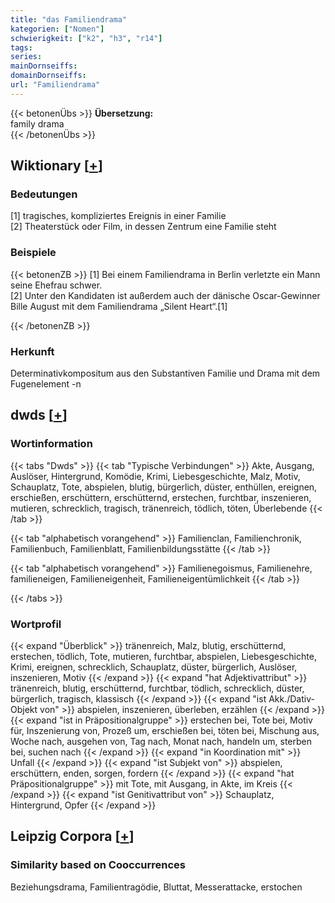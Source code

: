```yaml
---
title: "das Familiendrama"
kategorien: ["Nomen"]
schwierigkeit: ["k2", "h3", "r14"]
tags:
series:
mainDornseiffs:
domainDornseiffs:
url: "Familiendrama"
---
```


{{< betonenÜbs >}}
**Übersetzung:**  
family drama  
{{< /betonenÜbs >}}

## Wiktionary [[+](https://de.wiktionary.org/wiki/Familiendrama)]

### Bedeutungen
[1] tragisches, kompliziertes Ereignis in einer Familie  
[2] Theaterstück oder Film, in dessen Zentrum eine Familie steht  

### Beispiele
{{< betonenZB >}}
[1] Bei einem Familiendrama in Berlin verletzte ein Mann seine Ehefrau schwer.  
[2] Unter den Kandidaten ist außerdem auch der dänische Oscar-Gewinner Bille August mit dem Familiendrama „Silent Heart“.[1]  

{{< /betonenZB >}}
### Herkunft
Determinativkompositum aus den Substantiven Familie und Drama mit dem Fugenelement -n  



## dwds [[+](https://www.dwds.de/wb/Familiendrama)]

### Wortinformation
{{< tabs "Dwds" >}}
{{< tab "Typische Verbindungen" >}}
Akte, Ausgang, Auslöser, Hintergrund, Komödie, Krimi, Liebesgeschichte, Malz, Motiv, Schauplatz, Tote, abspielen, blutig, bürgerlich, düster, enthüllen, ereignen, erschießen, erschüttern, erschütternd, erstechen, furchtbar, inszenieren, mutieren, schrecklich, tragisch, tränenreich, tödlich, töten, Überlebende
{{< /tab >}}

{{< tab "alphabetisch vorangehend" >}}
Familienclan, Familienchronik, Familienbuch, Familienblatt, Familienbildungsstätte
{{< /tab >}}

{{< tab "alphabetisch vorangehend" >}}
Familienegoismus, Familienehre, familieneigen, Familieneigenheit, Familieneigentümlichkeit
{{< /tab >}}

{{< /tabs >}}

### Wortprofil
{{< expand "Überblick" >}} tränenreich, Malz, blutig, erschütternd, erstechen, tödlich, Tote, mutieren, furchtbar, abspielen, Liebesgeschichte, Krimi, ereignen, schrecklich, Schauplatz, düster, bürgerlich, Auslöser, inszenieren, Motiv {{< /expand >}}
{{< expand "hat Adjektivattribut" >}} tränenreich, blutig, erschütternd, furchtbar, tödlich, schrecklich, düster, bürgerlich, tragisch, klassisch {{< /expand >}}
{{< expand "ist Akk./Dativ-Objekt von" >}} abspielen, inszenieren, überleben, erzählen {{< /expand >}}
{{< expand "ist in Präpositionalgruppe" >}} erstechen bei, Tote bei, Motiv für, Inszenierung von, Prozeß um, erschießen bei, töten bei, Mischung aus, Woche nach, ausgehen von, Tag nach, Monat nach, handeln um, sterben bei, suchen nach {{< /expand >}}
{{< expand "in Koordination mit" >}} Unfall {{< /expand >}}
{{< expand "ist Subjekt von" >}} abspielen, erschüttern, enden, sorgen, fordern {{< /expand >}}
{{< expand "hat Präpositionalgruppe" >}} mit Tote, mit Ausgang, in Akte, im Kreis {{< /expand >}}
{{< expand "ist Genitivattribut von" >}} Schauplatz, Hintergrund, Opfer {{< /expand >}}

## Leipzig Corpora [[+](https://corpora.uni-leipzig.de/en/res?word=Familiendrama&corpusId=deu_newscrawl-public_2018)]


### Similarity based on Cooccurrences
Beziehungsdrama, Familientragödie, Bluttat, Messerattacke, erstochen

